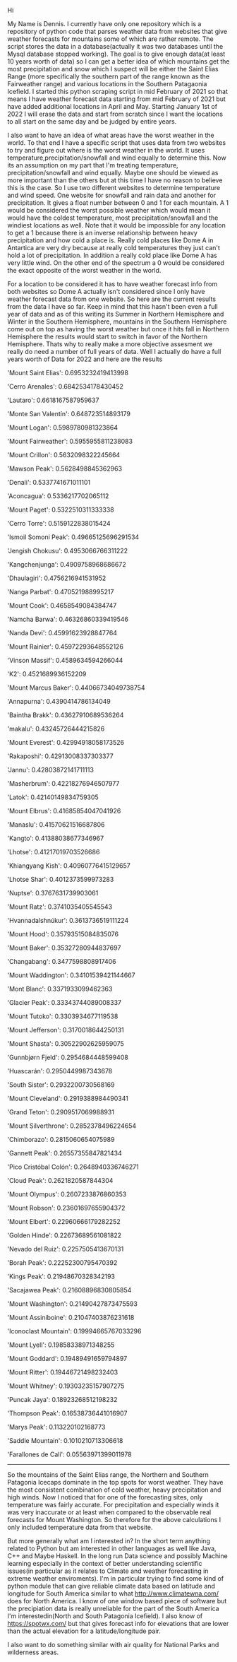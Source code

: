 Hi  

My Name is Dennis. I currently have only one repository which is a repository of python code that parses weather data from websites that give weather forecasts for mountains 
some of which are rather remote. The script stores the data in a database(actually it was two databases until the Mysql database stopped working).  The goal is to give enough 
data(at least 10 years worth of data) so I can get a better idea of which mountains get the most precipitation and snow which I suspect  will be either the Saint Elias Range
(more specifically the southern part of the range known as the Fairweather range) and various locations in the Southern Patagaonia Icefield.  I started this python scraping
script in mid February of 2021 so that means I have weather forecast data starting from mid February of 2021 but have added additional locations in April and May.  Starting 
January 1st of 2022 I will erase the data and start from scratch since I want the locations to all start on the same day and be judged by entire years.

I also want to have an idea of what areas have the worst weather in the world. To that end I have a specific script that uses data from two websites to try and figure out 
where is the worst weather in the world. It uses temperature,precipitation/snowfall and wind equally to determine this. Now its an assumption on my part that I'm treating 
temperature, precipitation/snowfall and wind equally. Maybe one should be viewed as more important than the others but at this time I have no reason to believe this is the
case. So I use two different websites to determine temperature and wind speed. One website for snowfall and rain data and another for precipitation. It gives a float number 
between 0 and 1 for each mountain. A 1 would be considered the worst possible weather which would mean it would have the coldest temperature, most precipitation/snowfall and 
the windiest locations as well. Note that it would be impossible for any location to get a 1 because there is an inverse relationship between heavy precipitation and how cold 
a place is. Really cold places like Dome A in Antartica are very dry because at really cold temperatures they just can't hold a lot of precipitation.  In addition a really 
cold place like Dome A has very little wind. On the other end of the spectrum a 0 would be considered the exact opposite of the worst weather in the world. 

For a location to be considered it has to have weather forecast info from both websites so Dome A actually isn't considered since I only have weather forecast data from one 
website.  So here are the current results from the data I have so far. Keep in mind that this hasn't been even a full year of data and as of this writing its Summer in 
Northern Hemisphere and Winter in the Southern Hemisphere, mountains in the Southern Hemisphere come out on top as having the worst weather but once it hits fall in Northern 
Hemisphere the results would start to switch in favor of the Northern Hemisphere. Thats why to really make a more objective assesment we really do need a number of full years 
of data. Well I actually do have a full years worth of Data for 2022 and here are the results

'Mount Saint Elias': 0.6953232419413998

'Cerro Arenales': 0.6842534178430452 

'Lautaro': 0.6618167587959637

'Monte San Valentín': 0.648723514893179

'Mount Logan': 0.5989780981323864

'Mount Fairweather': 0.5955955811238083

'Mount Crillon': 0.5632098322245664

'Mawson Peak': 0.5628498845362963

'Denali': 0.5337741671011101

'Aconcagua': 0.5336217702065112

'Mount Paget': 0.5322510311333338

'Cerro Torre': 0.5159122838015424

'Ismoil Somoni Peak': 0.49665125696291534

'Jengish Chokusu': 0.4953066766311222

'Kangchenjunga': 0.4909758968686672

'Dhaulagiri': 0.4756216941531952

'Nanga Parbat': 0.470521988995217

'Mount Cook': 0.4658549084384747

'Namcha Barwa': 0.46326860339419546

'Nanda Devi': 0.45991623928847764

'Mount Rainier': 0.45972293648552126

'Vinson Massif': 0.4589634594266044

'K2': 0.4521689936152209

'Mount Marcus Baker': 0.44066734049738754

'Annapurna': 0.4390414786134049

'Baintha Brakk': 0.43627910689536264

'makalu': 0.43245726444215826

'Mount Everest': 0.42994918058173526

'Rakaposhi': 0.42913008337303377

'Jannu': 0.42803872141711113

'Masherbrum': 0.42218276946507977

'Latok': 0.42140149834759305 

'Mount Elbrus': 0.41685854047041926

'Manaslu': 0.41570621516687806

'Kangto': 0.41388038677346967

'Lhotse': 0.41217019703526686

'Khiangyang Kish': 0.40960776415129657

'Lhotse Shar': 0.4012373599973283

'Nuptse': 0.3767631739903061

'Mount Ratz': 0.3741035405545543

'Hvannadalshnúkur': 0.3613736519111224

'Mount Hood': 0.35793515084835076

'Mount Baker': 0.35327280944837697

'Changabang': 0.3477598808917406

'Mount Waddington': 0.34101539421144667

'Mont Blanc': 0.3371933099462363

'Glacier Peak': 0.33343744089008337

'Mount Tutoko': 0.3303934677119538

'Mount Jefferson': 0.3170018644250131

'Mount Shasta': 0.30522902625959075

'Gunnbjørn Fjeld': 0.2954684448599408

'Huascarán': 0.2950449987343678

'South Sister': 0.2932200730568169

'Mount Cleveland': 0.2919388984490341

'Grand Teton': 0.2909517069988931

'Mount Silverthrone': 0.2852378496224654

'Chimborazo': 0.2815060654075989

'Gannett Peak': 0.26557355847821434

'Pico Cristóbal Colón': 0.2648940336746271

'Cloud Peak': 0.2621820587844304

'Mount Olympus': 0.2607233876860353

'Mount Robson': 0.23601697655904372

'Mount Elbert': 0.22960666179282252

'Golden Hinde': 0.22673689561081822

'Nevado del Ruiz': 0.2257505413670131

'Borah Peak': 0.22252300795470392

'Kings Peak': 0.21948670328342193

'Sacajawea Peak': 0.21608896830805854

'Mount Washington': 0.21490427873475593

'Mount Assiniboine': 0.21047403876231618

'Iconoclast Mountain': 0.19994665767033296

'Mount Lyell': 0.19858338971348255

'Mount Goddard': 0.19489491659794897

'Mount Ritter': 0.19446721498232403

'Mount Whitney': 0.19303235157907275

'Puncak Jaya': 0.18923268512198232

'Thompson Peak': 0.16538736441016907

'Marys Peak': 0.113220102168773

'Saddle Mountain': 0.1010210713306618

'Farallones de Cali': 0.05563971399011978

-------------
So the mountains of the Saint Elias range, the Northern and Southern Patagonia Icecaps dominate in the top spots for worst weather. They have the most consistent combination of cold weather, heavy precipitation and high winds. Now I noticed that for one of the forecasting sites, only temperature was fairly accurate. For
precipitation and especially winds it was very inaccurate or at least when compared to the observable real forecasts for Mount Washington. So therefore
for the above calculations I only included temperature data from that website.


But more generally what am I interested in? In the short term anything related to Python but am interested in other languages as well like Java, C++ and Maybe Haskell. In the 
long run Data science and possibly Machine learning especially in the context of better understanding scientific  issues(in particular as it relates to Climate and weather 
forecasting in extreme weather enviroments).  I'm in particular trying to find some kind of python module that can give reliable climate data based on latitude and longitude 
for South America similar to what http://www.climatewna.com/ does for North America. I know of one window based piece of software but the precipiation data is really 
unreliable for the part of the South America I'm interestedin(North and South Patagonia Icefield). I also know of https://spotwx.com/ but that gives forecast info for 
elevations that are lower than the actual elevation for a latitude/longitude pair.

I also want to do something similar with air quality for National Parks and wilderness areas.

<!---
dlund9182/dlund9182 is a ✨ special ✨ repository because its `README.md` (this file) appears on your GitHub profile.
You can click the Preview link to take a look at your changes.
--->
